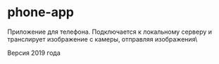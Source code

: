 # phone-app
Приложение для телефона. Подключается к локальному серверу и транслирует изображение с камеры, отправляя изображения\

Версия 2019 года
